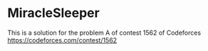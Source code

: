 # MiracleSleeper

This is a solution for the problem A of contest 1562 of Codeforces https://codeforces.com/contest/1562
